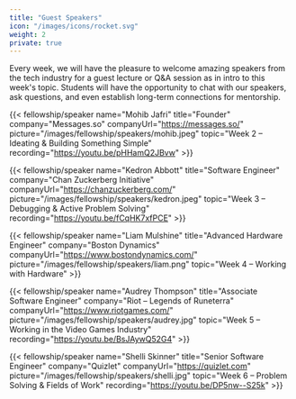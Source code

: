 ```yaml
---
title: "Guest Speakers"
icon: "/images/icons/rocket.svg"
weight: 2
private: true
---
```


Every week, we will have the pleasure to welcome amazing speakers from the tech industry for a guest lecture or Q&A session as in intro to this week's topic. Students will have the opportunity to chat with our speakers, ask questions, and even establish long-term connections for mentorship.

{{< fellowship/speaker name="Mohib Jafri" title="Founder" company="Messages.so" companyUrl="https://messages.so/" picture="/images/fellowship/speakers/mohib.jpeg" topic="Week 2 – Ideating & Building Something Simple" recording="https://youtu.be/pHHamQ2JBvw" >}}

{{< fellowship/speaker name="Kedron Abbott" title="Software Engineer" company="Chan Zuckerberg Initiative" companyUrl="https://chanzuckerberg.com/" picture="/images/fellowship/speakers/kedron.jpeg"  topic="Week 3 – Debugging & Active Problem Solving" recording="https://youtu.be/fCqHK7xfPCE" >}}

{{< fellowship/speaker name="Liam Mulshine" title="Advanced Hardware Engineer" company="Boston Dynamics" companyUrl="https://www.bostondynamics.com/" picture="/images/fellowship/speakers/liam.png" topic="Week 4 – Working with Hardware" >}}

{{< fellowship/speaker name="Audrey Thompson" title="Associate Software Engineer" company="Riot – Legends of Runeterra" companyUrl="https://www.riotgames.com/" picture="/images/fellowship/speakers/audrey.jpg" topic="Week 5 – Working in the Video Games Industry" recording="https://youtu.be/BsJAywQ52G4" >}}

{{< fellowship/speaker name="Shelli Skinner" title="Senior Software Engineer" company="Quizlet" companyUrl="https://quizlet.com" picture="/images/fellowship/speakers/shelli.jpg"  topic="Week 6 – Problem Solving & Fields of Work" recording="https://youtu.be/DP5nw--S25k" >}}
